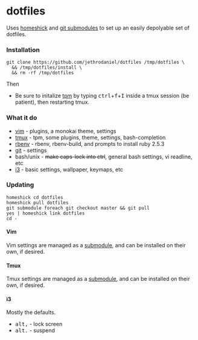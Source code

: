 # dotfiles

Uses [homeshick](https://github.com/andsens/homeshick) and [git submodules](https://git-scm.com/book/en/v2/Git-Tools-Submodules) to set up an easily depolyable set of dotfiles.

### Installation

```
git clone https://github.com/jethrodaniel/dotfiles /tmp/dotfiles \
  && /tmp/dotfiles/install \
  && rm -rf /tmp/dotfiles
```

Then

* Be sure to initalize [tpm](https://github.com/tmux-plugins/tpm) by typing <kbd>ctrl</kbd>+<kbd>f</kbd>+<kbd>I</kbd> inside a tmux session (be patient), then restarting tmux.

### What it do

* [vim](https://github.com/vim/vim) - plugins, a monokai theme, settings
* [tmux](https://github.com/tmux/tmux) - tpm, some plugins, theme, settings, bash-completion
* [rbenv](https://github.com/rbenv/rbenv) - rbenv, rbenv-build, and prompts to install ruby 2.5.3
* [git](https://github.com/git/git) - settings
* bash/unix - ~~make caps-lock into ctrl~~, general bash settings, vi readline, etc
* [i3](https://i3wm.org/) - basic settings, wallpaper, keymaps, etc

### Updating

```
homeshick cd dotfiles
homeshick pull dotfiles
git submodule foreach git checkout master && git pull
yes | homeshick link dotfiles
cd -
```

#### Vim

Vim settings are managed as a [submodule](https://github.com/jethrodaniel/.vim), and can be installed on their own, if desired.

#### Tmux

Tmux settings are managed as a [submodule](https://github.com/jethrodaniel/.tmux), and can be installed on their own, if desired.

#### i3

Mostly the defaults.

* <kbd>alt</kbd><kbd>,</kbd> - lock screen
* <kbd>alt</kbd><kbd>.</kbd> - suspend
